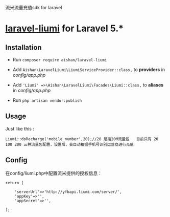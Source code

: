 流米流量充值sdk for laravel
# [laravel-liumi](https://github.com/aishan/laravel-liumi) for Laravel 5.*



## Installation

- Run `composer require aishan/laravel-liumi`


- Add `Aishan\LaravelLiumi\LiumiServiceProvider::class,` to  **providers** in *config/app.php*
- Add `'Liumi' =>\Aishan\LaravelLiumi\Facades\Liumi::class,` to **aliases** in *config/app.php*
- Run `php artisan vendor:publish`



## Usage

Just like this :

````
Liumi::doRecharge('mobile_number',20);//20 是指20M流量包   目前只有 20 100 200 三种流量包配置，设置后，会自动根据手机号识别运营商进行充值
````


## Config

在config/liumi.php中配置流米提供的授权信息：
````
return [

    'serverUrl'=>'http://yfbapi.liumi.com/server/',
    'appKey'=>'',
    'appSecret'=>'',

];
````

